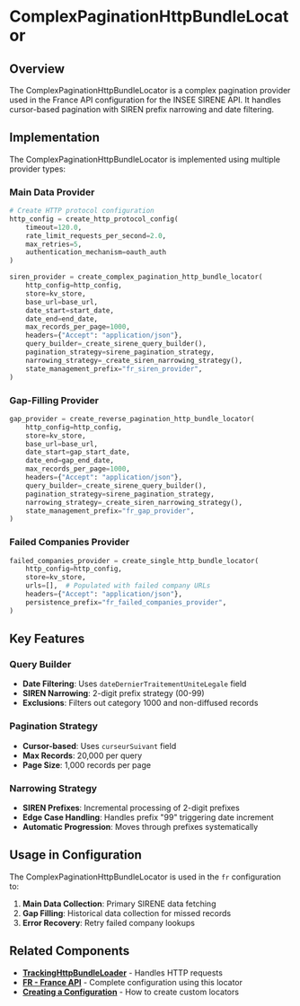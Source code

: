 # ComplexPaginationHttpBundleLocator

## Overview

The ComplexPaginationHttpBundleLocator is a complex pagination provider used in the France API configuration for the INSEE SIRENE API. It handles cursor-based pagination with SIREN prefix narrowing and date filtering.

## Implementation

The ComplexPaginationHttpBundleLocator is implemented using multiple provider types:

### Main Data Provider
```python
# Create HTTP protocol configuration
http_config = create_http_protocol_config(
    timeout=120.0,
    rate_limit_requests_per_second=2.0,
    max_retries=5,
    authentication_mechanism=oauth_auth
)

siren_provider = create_complex_pagination_http_bundle_locator(
    http_config=http_config,
    store=kv_store,
    base_url=base_url,
    date_start=start_date,
    date_end=end_date,
    max_records_per_page=1000,
    headers={"Accept": "application/json"},
    query_builder=_create_sirene_query_builder(),
    pagination_strategy=sirene_pagination_strategy,
    narrowing_strategy=_create_siren_narrowing_strategy(),
    state_management_prefix="fr_siren_provider",
)
```

### Gap-Filling Provider
```python
gap_provider = create_reverse_pagination_http_bundle_locator(
    http_config=http_config,
    store=kv_store,
    base_url=base_url,
    date_start=gap_start_date,
    date_end=gap_end_date,
    max_records_per_page=1000,
    headers={"Accept": "application/json"},
    query_builder=_create_sirene_query_builder(),
    pagination_strategy=sirene_pagination_strategy,
    narrowing_strategy=_create_siren_narrowing_strategy(),
    state_management_prefix="fr_gap_provider",
)
```

### Failed Companies Provider
```python
failed_companies_provider = create_single_http_bundle_locator(
    http_config=http_config,
    store=kv_store,
    urls=[],  # Populated with failed company URLs
    headers={"Accept": "application/json"},
    persistence_prefix="fr_failed_companies_provider",
)
```

## Key Features

### Query Builder
- **Date Filtering**: Uses `dateDernierTraitementUniteLegale` field
- **SIREN Narrowing**: 2-digit prefix strategy (00-99)
- **Exclusions**: Filters out category 1000 and non-diffused records

### Pagination Strategy
- **Cursor-based**: Uses `curseurSuivant` field
- **Max Records**: 20,000 per query
- **Page Size**: 1,000 records per page

### Narrowing Strategy
- **SIREN Prefixes**: Incremental processing of 2-digit prefixes
- **Edge Case Handling**: Handles prefix "99" triggering date increment
- **Automatic Progression**: Moves through prefixes systematically

## Usage in Configuration

The ComplexPaginationHttpBundleLocator is used in the `fr` configuration to:
1. **Main Data Collection**: Primary SIRENE data fetching
2. **Gap Filling**: Historical data collection for missed records
3. **Error Recovery**: Retry failed company lookups

## Related Components

- **[TrackingHttpBundleLoader](tracking_api_loader.md)** - Handles HTTP requests
- **[FR - France API](../../../fr_api.md)** - Complete configuration using this locator
- **[Creating a Configuration](../../../creating_configuration.md)** - How to create custom locators
